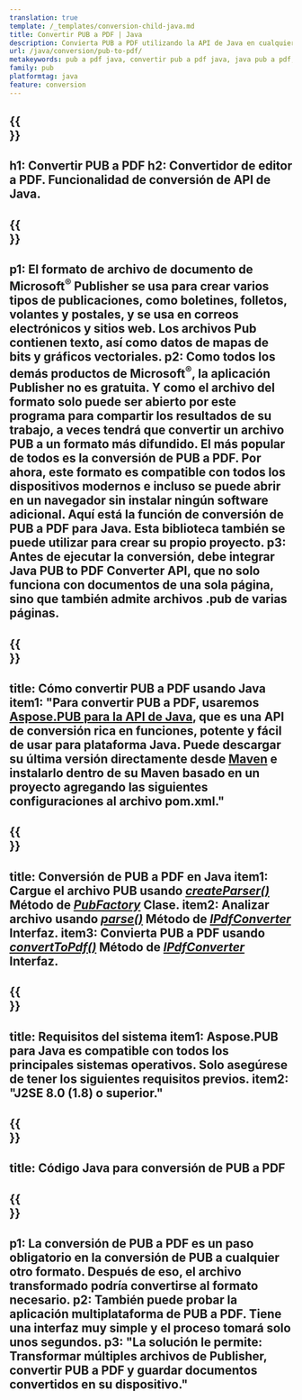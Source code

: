 ```yaml
---
translation: true
template: /_templates/conversion-child-java.md
title: Convertir PUB a PDF | Java
description: Convierta PUB a PDF utilizando la API de Java en cualquier plataforma. Funcionalidad de conversión de editores que es fácil de integrar en su propia solución.
url: /java/conversion/pub-to-pdf/
metakeywords: pub a pdf java, convertir pub a pdf java, java pub a pdf, editor a pdf java
family: pub
platformtag: java
feature: conversion
---
```


{{<section banner>}}
---
h1: Convertir PUB a PDF
h2: Convertidor de editor a PDF. Funcionalidad de conversión de API de Java.
---

{{<section overview>}}
---
p1: El formato de archivo de documento de Microsoft<sup>®</sup> Publisher se usa para crear varios tipos de publicaciones, como boletines, folletos, volantes y postales, y se usa en correos electrónicos y sitios web. Los archivos Pub contienen texto, así como datos de mapas de bits y gráficos vectoriales.
p2: Como todos los demás productos de Microsoft<sup>®</sup>, la aplicación Publisher no es gratuita. Y como el archivo del formato solo puede ser abierto por este programa para compartir los resultados de su trabajo, a veces tendrá que convertir un archivo PUB a un formato más difundido. El más popular de todos es la conversión de PUB a PDF. Por ahora, este formato es compatible con todos los dispositivos modernos e incluso se puede abrir en un navegador sin instalar ningún software adicional. Aquí está la función de conversión de PUB a PDF para Java. Esta biblioteca también se puede utilizar para crear su propio proyecto.
p3: Antes de ejecutar la conversión, debe integrar Java PUB to PDF Converter API, que no solo funciona con documentos de una sola página, sino que también admite archivos .pub de varias páginas.
---

{{<section widget>}}
---
title: Cómo convertir PUB a PDF usando Java
item1: "Para convertir PUB a PDF, usaremos [Aspose.PUB para la API de Java](https://products.aspose.com/pub/java/), que es una API de conversión rica en funciones, potente y fácil de usar para plataforma Java. Puede descargar su última versión directamente desde [Maven](https://repository.aspose.com/pub/) e instalarlo dentro de su Maven basado en un proyecto agregando las siguientes configuraciones al archivo pom.xml."
---

{{<section feature1>}}
---
title: Conversión de PUB a PDF en Java
item1: Cargue el archivo PUB usando [*createParser()*](https://reference.aspose.com/pub/java/com.aspose.pub/PubFactory#createParser-java.lang.String-) Método de [*PubFactory*](https://reference.aspose.com/pub/java/com.aspose.pub/PubFactory) Clase.
item2: Analizar archivo usando [*parse()*](https://reference.aspose.com/pub/java/com.aspose.pub/IPubParser#parse--) Método de [*IPdfConverter*](https://reference.aspose.com/pub/java/com.aspose.pub/IPubParser) Interfaz.
item3: Convierta PUB a PDF usando [*convertToPdf()*](https://reference.aspose.com/pub/java/com.aspose.pub/IPdfConverter#convertToPdf-com.aspose.pub.Document-java.lang.String-) Método de [*IPdfConverter*](https://reference.aspose.com/pub/java/com.aspose.pub/IPdfConverter) Interfaz.
---

{{<section feature2>}}
---
title: Requisitos del sistema
item1: Aspose.PUB para Java es compatible con todos los principales sistemas operativos. Solo asegúrese de tener los siguientes requisitos previos.
item2: "J2SE 8.0 (1.8) o superior."
---

{{<section codeexample>}}
---
title: Código Java para conversión de PUB a PDF
---

{{<section summary>}}
---
p1: La conversión de PUB a PDF es un paso obligatorio en la conversión de PUB a cualquier otro formato. Después de eso, el archivo transformado podría convertirse al formato necesario.
p2: También puede probar la aplicación multiplataforma de PUB a PDF. Tiene una interfaz muy simple y el proceso tomará solo unos segundos.
p3: "La solución le permite: Transformar múltiples archivos de Publisher, convertir PUB a PDF y guardar documentos convertidos en su dispositivo."
---